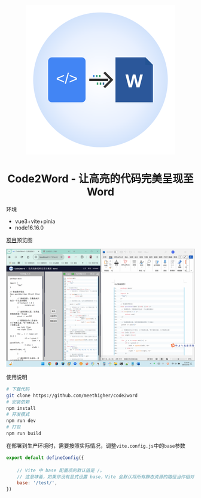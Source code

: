 



<div style="text-align: center;">
    <img src="src/assets/logo.svg" alt="logo"/>
    <h1>Code2Word - 让高亮的代码完美呈现至 Word</h1>
</div>


环境

* vue3+vite+pinia
* node16.16.0

[项目](https://github.com/meethigher/code2word)预览图


<div style="text-align: center;">
    <img src="src/assets/preview.png" alt="预览图"/>
</div>


使用说明

```sh
# 下载代码
git clone https://github.com/meethigher/code2word
# 安装依赖
npm install
# 开发模式
npm run dev
# 打包
npm run build
```

在部署到生产环境时，需要按照实际情况，调整`vite.config.js`中的`base`参数

```js
export default defineConfig({

    // Vite 中 base 配置项的默认值是 /。
    // 这意味着，如果你没有显式设置 base，Vite 会默认将所有静态资源的路径当作相对于网站根目录 / 来处理。
    base: '/test/',
})

```

